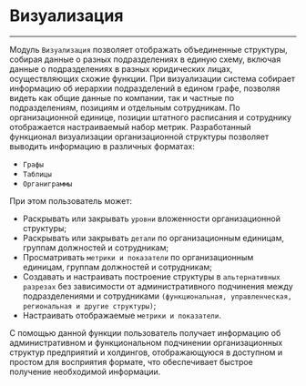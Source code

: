 # Визуализация
 
---
Модуль `Визуализация` позволяет отображать объединенные структуры, собирая данные о разных подразделениях в единую схему, включая данные о подразделениях в разных юридических лицах, осуществляющих схожие функции. 
    При визуализации система собирает информацию об иерархии подразделений в едином графе, позволяя видеть как общие данные по компании, так и частные по подразделениям, позициям и отдельным сотрудникам. По организационной единице, позиции штатного расписания и сотруднику отображается настраиваемый набор метрик. 
Разработанный функционал визуализации организационной структуры позволяет выводить информацию в различных форматах:

- `Графы`
- `Таблицы`
- `Органиграммы`

При этом пользователь может:

- Раскрывать или закрывать `уровни` вложенности организационной структуры;
- Раскрывать или закрывать `детали` по организационным единицам, группам должностей и сотрудникам;
- Просматривать `метрики и показатели` по организационным единицам, группам должностей и сотрудникам;
- Создавать и настраивать построение структуры в `альтернативных разрезах` без зависимости от административного подчинения между подразделениями и сотрудниками `(функциональная, управленческая, региональная и другие структуры)`;
- Настраивать отображаемые `метрики и показатели`.

С помощью данной функции пользователь получает информацию об административном и функциональном подчинении организационных структур предприятий и холдингов, отображающуюся в доступном и простом для восприятия формате, что обеспечивает быстрое получение необходимой информации.
